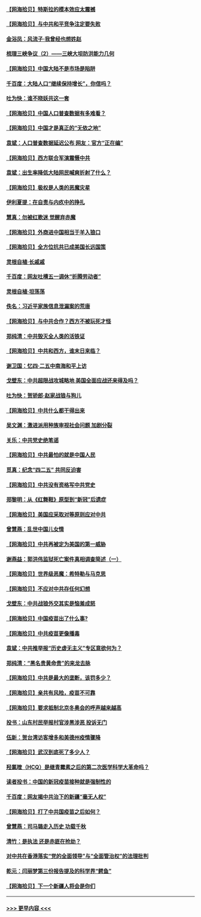 #### [【网海拾贝】特斯拉的模本效应太震撼](../pages/nsc993/n12925626.md?t=05071051) 
#### [【网海拾贝】与中共和平竞争注定要失败](../pages/nsc993/n12923326.md?t=05071051) 
#### [金浴凤：风流子‧我曾经也想姓赵](../pages/nsc993/n12920911.md?t=05071051) 
#### [梳理三峡争议（2）——三峡大坝防洪能力几何](../pages/nsc993/n12920173.md?t=05071051) 
#### [【网海拾贝】中国大陆不是市场是陷阱](../pages/nsc993/n12920143.md?t=05071051) 
#### [千百度：大陆人口“继续保持增长”，你信吗？](../pages/nsc993/n12918946.md?t=05071051) 
#### [吐为快：谁不晓妖共这一套](../pages/nsc993/n12918941.md?t=05071051) 
#### [【网海拾贝】中国人口普查数据有多难看？](../pages/nsc993/n12917822.md?t=05071051) 
#### [【网海拾贝】中国才是真正的“无依之地”](../pages/nsc993/n12915845.md?t=05071051) 
#### [袁斌：人口普查数据延迟公布 网友：官方“正在编”](../pages/nsc993/n12915748.md?t=05071051) 
#### [【网海拾贝】西方联合军演震慑中共](../pages/nsc993/n12913466.md?t=05071051) 
#### [袁斌：出生率降低大陆网民喊爽折射了什么？](../pages/nsc993/n12913365.md?t=05071051) 
#### [【网海拾贝】极权是人类的恶魔灾星](../pages/nsc993/n12910697.md?t=05071051) 
#### [伊利夏提：在自责与内疚中的挣扎](../pages/nsc993/n12910493.md?t=05071051) 
#### [慧真：勿被红歌迷 觉醒弃赤魔](../pages/nsc993/n12910485.md?t=05071051) 
#### [【网海拾贝】外商进中国相当于羊入狼口](../pages/nsc993/n12908274.md?t=05071051) 
#### [【网海拾贝】全方位抗共已成美国长远国策](../pages/nsc993/n12906878.md?t=05071051) 
#### [灵根自植‧长戚戚](../pages/nsc993/n12905585.md?t=05071051) 
#### [千百度：网友吐槽五一调休“折腾劳动者”](../pages/nsc993/n12905934.md?t=05071051) 
#### [灵根自植‧坦荡荡](../pages/nsc993/n12905562.md?t=05071051) 
#### [佚名：习近平家族信息泄漏案的荒唐](../pages/nsc993/n12904705.md?t=05071051) 
#### [【网海拾贝】与中共合作？西方不被玩死才怪](../pages/nsc993/n12903873.md?t=05071051) 
#### [郑纯清：中共毁灭全人类的活铁证](../pages/nsc993/n12903785.md?t=05071051) 
#### [【网海拾贝】中共和西方，谁末日来临？](../pages/nsc993/n12903482.md?t=05071051) 
#### [谢卫国：忆四‧二五中南海和平上访](../pages/nsc993/n12902192.md?t=05071051) 
#### [戈壁东：中共超限战攻城略地 美国全面应战还来得及吗？](../pages/nsc993/n12902297.md?t=05071051) 
#### [吐为快：贺骄郎‧赵家战狼与狗儿](../pages/nsc993/n12902280.md?t=05071051) 
#### [【网海拾贝】中共什么都干得出来](../pages/nsc993/n12897500.md?t=05071051) 
#### [吴文渊：激进派用种族审视社会问题 加剧分裂](../pages/nsc993/n12893881.md?t=05071051) 
#### [关乐：中共党史绝笔谣](../pages/nsc993/n12897270.md?t=05071051) 
#### [【网海拾贝】中共最怕的就是中国人民](../pages/nsc993/n12894705.md?t=05071051) 
#### [觅真：纪念“四二五” 共同反迫害](../pages/nsc993/n12894553.md?t=05071051) 
#### [【网海拾贝】中共没有资格写中共党史](../pages/nsc993/n12892231.md?t=05071051) 
#### [郑黎明：从《红舞鞋》原型到“新冠”后遗症](../pages/nsc993/n12890469.md?t=05071051) 
#### [【网海拾贝】美国应采取对等原则应对中共](../pages/nsc993/n12889176.md?t=05071051) 
#### [曾慧燕：乱世中国儿女情](../pages/nsc993/n12887931.md?t=05071051) 
#### [【网海拾贝】中共再被定为美国的第一威胁](../pages/nsc993/n12887580.md?t=05071051) 
#### [谢燕益：郭洪伟监狱死亡案件真相调查简述（一）](../pages/nsc993/n12885648.md?t=05071051) 
#### [【网海拾贝】世界级恶魔：希特勒与马克思](../pages/nsc993/n12884062.md?t=05071051) 
#### [【网海拾贝】不应对中共存任何幻想](../pages/nsc993/n12881460.md?t=05071051) 
#### [戈壁东：中共战狼外交其实是恼羞成怒](../pages/nsc993/n12880392.md?t=05071051) 
#### [【网海拾贝】中国疫苗出了什么事?](../pages/nsc993/n12879124.md?t=05071051) 
#### [【网海拾贝】中共疫苗更像播毒](../pages/nsc993/n12876631.md?t=05071051) 
#### [袁斌：中共推举报“历史虚无主义”专区意欲何为？](../pages/nsc993/n12876530.md?t=05071051) 
#### [郑纯清：“黑名贵黄命贵”的来龙去脉](../pages/nsc993/n12875589.md?t=05071051) 
#### [【网海拾贝】中共是最大的垄断，该罚多少？](../pages/nsc993/n12874006.md?t=05071051) 
#### [【网海拾贝】亲共有风险，疫苗不可靠](../pages/nsc993/n12872224.md?t=05071051) 
#### [【网海拾贝】要求抵制北京冬奥会的呼声越来越高](../pages/nsc993/n12868962.md?t=05071051) 
#### [投书：山东村民举报村官涉黑涉恶 投诉无门](../pages/nsc993/n12869726.md?t=05071051) 
#### [伍新：贺台湾访客增多和美德州疫情骤降](../pages/nsc993/n12865651.md?t=05071051) 
#### [【网海拾贝】武汉到底死了多少人？](../pages/nsc993/n12863707.md?t=05071051) 
#### [羟氯喹（HCQ）是继青霉素之后的第二次医学科学大革命吗？](../pages/nsc993/n12638564.md?t=05071051) 
#### [读者投书：中国的新冠疫苗接种就是强制性的](../pages/nsc993/n12859932.md?t=05071051) 
#### [千百度：网友揭中共治下的新疆“毫无人权”](../pages/nsc993/n12858385.md?t=05071051) 
#### [【网海拾贝】打了中共国疫苗之后如何？](../pages/nsc993/n12857866.md?t=05071051) 
#### [曾慧燕：司马璐走入历史 功载千秋](../pages/nsc993/n12856996.md?t=05071051) 
#### [清竹：是执法 还是赤匪在抢劫？](../pages/nsc993/n12856952.md?t=05071051) 
#### [对中共在香港落实“党的全面领导”与“全面管治权”的法理批判](../pages/nsc993/n12856929.md?t=05071051) 
#### [乾元：闫丽梦第三份报告提及的科学界“鳄鱼”](../pages/nsc993/n12855985.md?t=05071051) 
#### [【网海拾贝】下一个新疆人将会是你们](../pages/nsc993/n12855864.md?t=05071051) 

----
#### [ >>> 更早内容 <<< ](../indexes/nsc993-earlier.md)
